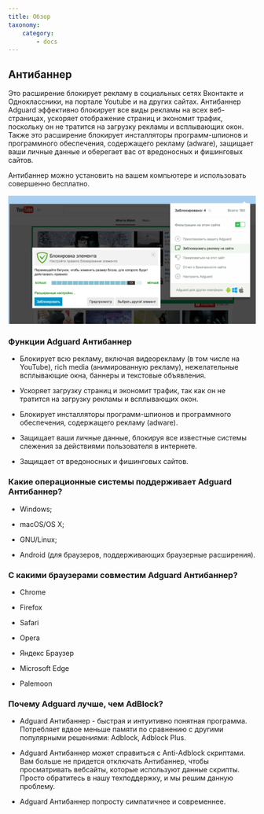 ```yaml
---
title: Обзор
taxonomy:
    category:
        - docs
---
```


## Антибаннер

Это расширение блокирует рекламу в социальных сетях Вконтакте и Одноклассники, на портале Youtube и на других сайтах. Антибаннер Adguard эффективно блокирует все виды рекламы на всех веб-страницах, ускоряет отображение страниц и экономит трафик, поскольку он не тратится на загрузку рекламы и всплывающих окон. Также это расширение блокирует инсталляторы программ-шпионов и программного обеспечения, содержащего рекламу (adware), защищает ваши личные данные и оберегает вас от вредоносных и фишинговых сайтов.

Антибаннер можно установить на вашем компьютере и использовать совершенно бесплатно.

![](chrome_block_ru.png?cropResize=600,400)

### Функции Adguard Антибаннер

* Блокирует всю рекламу, включая видеорекламу (в том числе на YouTube), rich media (анимированную рекламу), нежелательные всплывающие окна, баннеры и текстовые объявления.

* Ускоряет загрузку страниц и экономит трафик, так как он не тратится на загрузку рекламы и всплывающих окон.

* Блокирует инсталляторы программ-шпионов и программного обеспечения, содержащего рекламу (adware).

* Защищает ваши личные данные, блокируя все известные системы слежения за действиями пользователя в интернете.

* Защищает от вредоносных и фишинговых сайтов.

### Какие операционные системы поддерживает Adguard Антибаннер?

* Windows;

* macOS/OS X;

* GNU/Linux;

* Android (для браузеров, поддерживающих браузерные расширения).

### С какими браузерами совместим  Adguard Антибаннер?

* Chrome

* Firefox

* Safari

* Opera

* Яндекс Браузер

* Microsoft Edge

* Palemoon

### Почему Adguard лучше, чем AdBlock?

*  Adguard Антибаннер - быстрая и интуитивно понятная программа. Потребляет вдвое меньше памяти по сравнению с другими популярными решениями: Adblock, Adblock Plus.

*  Adguard Антибаннер может справиться с Anti-Adblock скриптами. Вам больше не придется отключать Антибаннер, чтобы просматривать вебсайты, которые используют данные скрипты. Просто обратитесь в нашу техподдержку, и мы решим данную проблему.

* Adguard Антибаннер попросту симпатичнее и современнее.